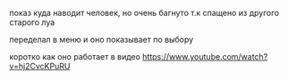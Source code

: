 показ куда наводит человек, но очень багнуто т.к спащено из другого старого луа

переделал в меню и оно показывает по выбору

коротко как оно работает в видео
https://www.youtube.com/watch?v=hj2CvcKPuRU
